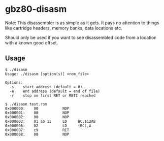 # gbz80-disasm
Note: This disassembler is as simple as it gets. It pays no attention to things like cartridge headers, memory banks, data locations etc.

Should only be used if you want to see disassembled code from a location with a known good offset.

## Usage

```
$ ./disasm 
Usage: ./disasm [option(s)] <rom_file>

Options:
  -s    start address (default = 0)
  -e    end address (default = end of file)
  -r    stop on first RET or RETI reached

$ ./disasm test.rom
0x000000:    00           NOP
0x000001:    00           NOP
0x000002:    00           NOP
0x000003:    01 ab 12     LD     BC,$12AB
0x000006:    02           LD     (BC),A
0x000007:    c9           RET
0x000008:    00           NOP
```
